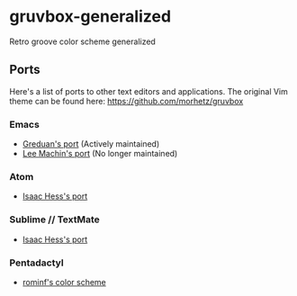 gruvbox-generalized
===================

Retro groove color scheme generalized

## Ports

Here's a list of ports to other text editors and applications. The original Vim theme can be found here: https://github.com/morhetz/gruvbox

### Emacs

- [Greduan's port](https://github.com/Greduan/emacs-theme-gruvbox) (Actively maintained)
- [Lee Machin's port](https://github.com/leemachin/emacs-gruvbox-theme) (No longer maintained)

### Atom

- [Isaac Hess's port](https://github.com/isaachess/gruvbox-atom)

### Sublime // TextMate

- [Isaac Hess's port](https://github.com/isaachess/gruvbox-sublime)

### Pentadactyl

- [rominf's color scheme](https://github.com/rominf/pentadactyl-gruvbox)
